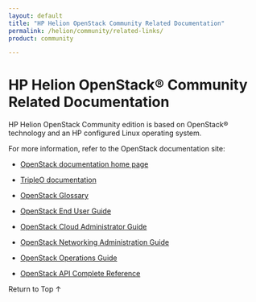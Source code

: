 ```yaml
---
layout: default
title: "HP Helion OpenStack Community Related Documentation"
permalink: /helion/community/related-links/
product: community

---
```


<!-- Hi John --> 

<!-- blah --> 


# HP Helion OpenStack&reg; Community Related Documentation


HP Helion OpenStack Community edition is based on OpenStack&reg; technology and an HP configured Linux operating system.  

For more information, refer to the OpenStack documentation site: 

* [OpenStack documentation home page](http://docs.openstack.org/)

* [TripleO documentation](https://wiki.openstack.org/wiki/TripleO)

* [OpenStack Glossary](http://docs.openstack.org/glossary/content/glossary.html)

* [OpenStack End User Guide](http://docs.openstack.org/user-guide/content/index.html)

* [OpenStack Cloud Administrator Guide](http://docs.openstack.org/trunk/openstack-compute/admin/content/index.html)

* [OpenStack Networking Administration Guide](http://docs.openstack.org/trunk/openstack-network/admin/content/index.html)

* [OpenStack Operations Guide](http://docs.openstack.org/trunk/openstack-ops/content/index.html)

* [OpenStack API Complete Reference](http://api.openstack.org/api-ref.html)


<a href="#top" style="padding:14px 0px 14px 0px; text-decoration: none;"> Return to Top &#8593; </a>
